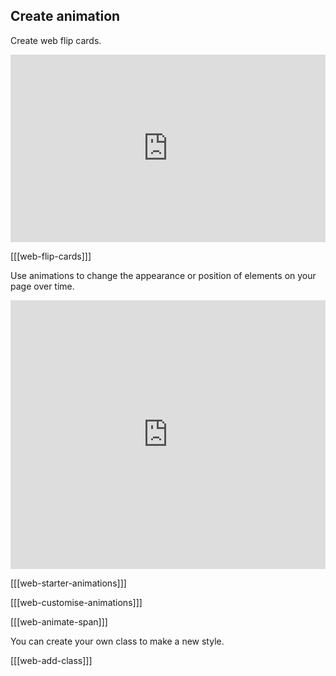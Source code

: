 ## Create animation

Create web flip cards.

<iframe src="https://trinket.io/embed/html/886cbdcb64?outputOnly=true" width="100%" height="300" frameborder="0" marginwidth="0" marginheight="0" allowfullscreen></iframe>

[[[web-flip-cards]]]

Use animations to change the appearance or position of elements on your page over time.

<iframe src="https://trinket.io/embed/html/6900625300?outputOnly=true" width="100%" height="430" frameborder="0" marginwidth="0" marginheight="0" allowfullscreen></iframe>

[[[web-starter-animations]]]

[[[web-customise-animations]]]

[[[web-animate-span]]]

You can create your own class to make a new style.

[[[web-add-class]]]
